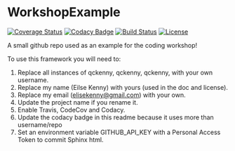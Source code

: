 # WorkshopExample

[![Coverage Status](https://codecov.io/gh/qckenny/WorkshopExample/branch/master/graph/badge.svg)](https://codecov.io/gh/qckenny/WorkshopExample)
[![Codacy Badge](https://api.codacy.com/project/badge/Grade/ea7ca374a79c4321952715a228a454f0)](https://www.codacy.com/app/qckenny/WorkshopExample?utm_source=github.com&amp;utm_medium=referral&amp;utm_content=qckenny/WorkshopExample&amp;utm_campaign=Badge_Grade)
[![Build Status](https://img.shields.io/travis/qckenny/WorkshopExample.svg)](https://travis-ci.org/qckenny/WorkshopExample)
[![License](http://img.shields.io/badge/license-MIT-blue.svg?style=flat)](https://github.com/qckenny/abc/WorkshopExample/master/LICENSE)

A small github repo used as an example for the coding workshop!

To use this framework you will need to:

1. Replace all instances of qckenny, qckenny, qckenny, with your own username.
2. Replace my name (Eilse Kenny) with yours (used in the doc and license).
3. Replace my email (elisekenny@gmail.com) with your own.
3. Update the project name if you rename it.
4. Enable Travis, CodeCov and Codacy.
5. Update the codacy badge in this readme because it uses more than username/repo
6. Set an environment variable GITHUB_API_KEY with a Personal Access Token to commit Sphinx html.
